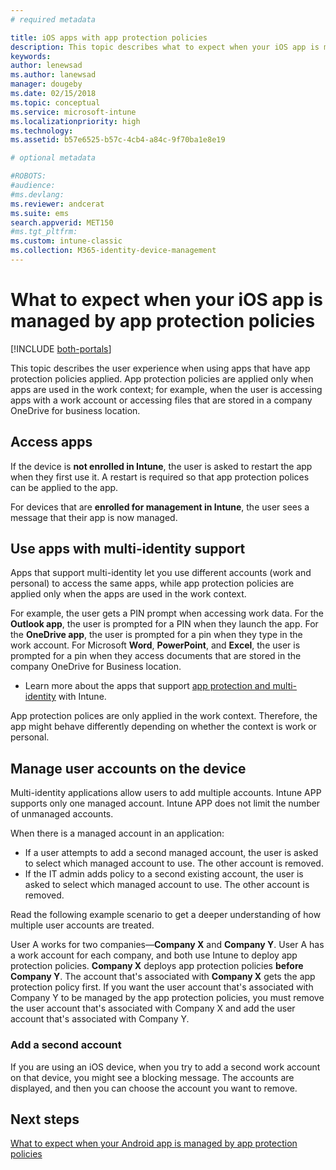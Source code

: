 ```yaml
---
# required metadata

title: iOS apps with app protection policies
description: This topic describes what to expect when your iOS app is managed by app protection policies.
keywords:
author: lenewsad
ms.author: lanewsad
manager: dougeby
ms.date: 02/15/2018
ms.topic: conceptual
ms.service: microsoft-intune
ms.localizationpriority: high
ms.technology:
ms.assetid: b57e6525-b57c-4cb4-a84c-9f70ba1e8e19

# optional metadata

#ROBOTS:
#audience:
#ms.devlang:
ms.reviewer: andcerat
ms.suite: ems
search.appverid: MET150
#ms.tgt_pltfrm:
ms.custom: intune-classic
ms.collection: M365-identity-device-management
---
```


# What to expect when your iOS app is managed by app protection policies

[!INCLUDE [both-portals](./includes/note-for-both-portals.md)]

 This topic describes the user experience when using apps that have app protection policies applied. App protection policies are applied only when apps are used in the work context; for example, when the user is accessing apps with a work account or accessing files that are stored in a company OneDrive for business location.

## Access apps

If the device is **not enrolled in Intune**, the user is asked to restart the app when they first use it. A restart is required so that app protection polices can be applied to the app.

<!--- The following screenshot from the Skype app illustrates this restart request: --->


<!---  ![Screenshot of the iOS device showing PIN prompt](../media/appmanagement/iOS_AppPINPrompt.png) --->

For devices that are **enrolled for management in Intune**, the user sees a message that their app is now managed.

## Use apps with multi-identity support

Apps that support multi-identity let you use different accounts (work and personal) to access the same apps, while app protection policies are applied only when the apps are used in the work context.  

For example, the user gets a PIN prompt when accessing work data. For the **Outlook app**, the user is prompted for a PIN when they launch the app. For the **OneDrive app**, the user is prompted for a pin when they type in the work account.  For Microsoft **Word**, **PowerPoint**, and **Excel**, the user is prompted for a pin when they access documents that are stored in the company OneDrive for Business location.

- Learn more about the apps that support [app protection and multi-identity](https://www.microsoft.com/cloud-platform/microsoft-intune-apps) with Intune.

App protection polices are only applied in the work context. Therefore, the app might behave differently depending on whether the context is work or personal.

## Manage user accounts on the device

Multi-identity applications allow users to add multiple accounts.  Intune APP supports only one managed account.  Intune APP does not limit the number of unmanaged accounts.

When there is a managed account in an application:
* If a user attempts to add a second managed account, the user is asked to select which managed account to use.  The other account is removed.
* If the IT admin adds policy to a second existing account, the user is asked to select which managed account to use.  The other account is removed.

Read the following example scenario to get a deeper understanding of how multiple user accounts are treated.

User A works for two companies—**Company X** and **Company Y**. User A has a work account for each company, and both use Intune to deploy app protection policies. **Company X** deploys app protection policies **before** **Company Y**. The account that's associated with **Company X** gets the app protection policy first. If you want the user account that's associated with Company Y to be managed by the app protection policies, you must remove the user account that's associated with Company X and add the user account that's associated with Company Y.

### Add a second account

If you are using an iOS device, when you try to add a second work account on that device, you might see a blocking message. The accounts are displayed, and then you can choose the account you want to remove.

## Next steps
[What to expect when your Android app is managed by app protection policies](end-user-mam-apps-android.md)

